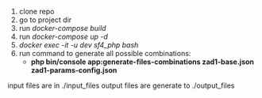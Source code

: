 1. clone repo
2. go to project dir
3. run *docker-compose build*
4. run *docker-compose up -d*
5. *docker exec -it -u dev sf4_php bash*
6. run command to generate all possible combinations:
   - **php bin/console app:generate-files-combinations zad1-base.json zad1-params-config.json**

input files are in ./input_files
output files are generate to ./output_files